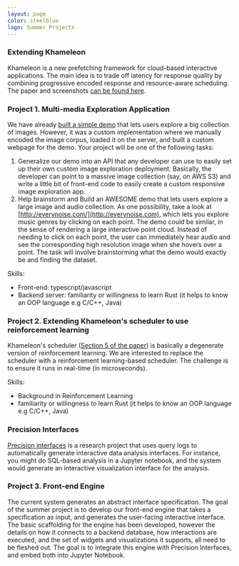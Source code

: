 ```yaml
---
layout: page
color: steelblue
logo: Summer Projects
---
```


### Extending Khameleon

Khameleon is a new prefetching framework for cloud-based interactive applications. The main idea is to trade off latency for response quality by combining progressive encoded response and resource-aware scheduling.    The paper and screenshots [can be found here](https://drive.google.com/file/d/1753VKeIz_uVHnHFd1VxsGbSD5r2XgM0e/view).

### Project 1. Multi-media Exploration Application

We have already [built a simple demo](https://drive.google.com/file/d/1UwXYxmWAMN9kOb4mdmQuH9EW194BsPOB/view) that lets users explore a big collection of images.  However, it was a custom implementation where we manually encoded the image corpus, loaded it on the server, and built a custom webpage for the demo.  Your project will be one of the following tasks:

1. Generalize our demo into an API that any developer can use to easily set up their own custom image exploration deployment.   Basically, the developer can point to a massive image collection (say, on AWS S3) and write a little bit of front-end code to easily create a custom responsive image exploration app.
2.  Help brainstorm and Build an AWESOME demo that lets users explore a large image and audio collection.  As one possibility, take a look at [http://everynoise.com/](http://everynoise.com), which lets you explore music genres by clicking on each point.  The demo could be similar, in the sense of rendering a large interactive point cloud.  Instead of needing to click on each point, the user can immediately hear audio and see the corresponding high resolution image when she hovers over a point.  The task will involve brainstorming what the demo would exactly be and finding the dataset.

Skills:

* Front-end: typescript/javascript 
* Backend server: familiarity or willingness to learn Rust  (it helps to know an OOP language e.g C/C++, Java)

### Project 2. Extending Khameleon's scheduler to use reinforcement learning

Khameleon's scheduler ([Section 5 of the paper](https://drive.google.com/file/d/1753VKeIz_uVHnHFd1VxsGbSD5r2XgM0e/view)) is basically a degenerate version of reinforcement learning.  We are interested to replace the scheduler with a reinforcement learning-based scheduler.  The challenge is to ensure it runs in real-time (in microseconds).


Skills:

* Background in Reinforcement Learning 
* familiarity or willingness to learn Rust  (it helps to know an OOP language e.g C/C++, Java)


### Precision Interfaces

[Precision interfaces](https://www.dropbox.com/s/09ri46n9zcv7jxh/precisioninterface-ipa20-submitted.pdf?dl=0) is a research project that uses query logs to automatically generate interactive data analysis interfaces.
For instance, you might do SQL-based analysis in a Jupyter notebook, and the system would generate an interactive visualization interface for the analysis.

### Project 3.  Front-end Engine

The current system generates an abstract interface specification.
The goal of the summer project is to develop our front-end engine that takes a specification as input, and generates the user-facing interactive interface.
The basic scaffolding for the engine has been developed, however the details on how it connects to a backend database, how interactions are executed, and the set of widgets and visualizations it supports, all need to be fleshed out.
The goal is to integrate this engine with Precision Interfaces, and embed both into Jupyter Notebook.



